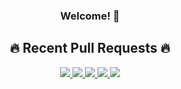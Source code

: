 <div align="center">
  <h3>Welcome! 👋</h3>

<h2>🔥 Recent Pull Requests 🔥</h2>

<a href="https://github-profile-widgets.onrender.com/cards/pull-requests/link?username=nick-w-nick&prIndex=0&ts=1731534234078">
    <img src="https://github-profile-widgets.onrender.com/cards/pull-requests?username=nick-w-nick&prIndex=0&ts=1731534234078" />
</a>

<a href="https://github-profile-widgets.onrender.com/cards/pull-requests/link?username=nick-w-nick&prIndex=1&ts=1731534234078">
    <img src="https://github-profile-widgets.onrender.com/cards/pull-requests?username=nick-w-nick&prIndex=1&ts=1731534234078" />
</a>

<a href="https://github-profile-widgets.onrender.com/cards/pull-requests/link?username=nick-w-nick&prIndex=2&ts=1731534234078">
    <img src="https://github-profile-widgets.onrender.com/cards/pull-requests?username=nick-w-nick&prIndex=2&ts=1731534234078" />
</a>

<a href="https://github-profile-widgets.onrender.com/cards/pull-requests/link?username=nick-w-nick&prIndex=3&ts=1731534234078">
    <img src="https://github-profile-widgets.onrender.com/cards/pull-requests?username=nick-w-nick&prIndex=3&ts=1731534234078" />
</a>

<a href="https://github-profile-widgets.onrender.com/cards/pull-requests/link?username=nick-w-nick&prIndex=4&ts=1731534234078">
    <img src="https://github-profile-widgets.onrender.com/cards/pull-requests?username=nick-w-nick&prIndex=4&ts=1731534234078" />
</a>
</div>
